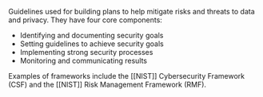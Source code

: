 Guidelines used for building plans to help mitigate risks and threats to data and privacy. They have four core components:
- Identifying and documenting security goals 
- Setting guidelines to achieve security goals 
- Implementing strong security processes
- Monitoring and communicating results

Examples of frameworks include the [[NIST]] Cybersecurity Framework (CSF) and the [[NIST]] Risk Management Framework (RMF).